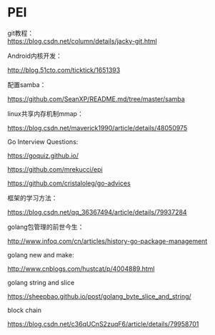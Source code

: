 # PEI
git教程：  
https://blog.csdn.net/column/details/jacky-git.html

Android内核开发：

http://blog.51cto.com/ticktick/1651393

配置samba：

https://github.com/SeanXP/README.md/tree/master/samba

linux共享内存机制mmap：

https://blog.csdn.net/maverick1990/article/details/48050975

Go Interview Questions:

https://goquiz.github.io/

https://github.com/mrekucci/epi

https://github.com/cristaloleg/go-advices


框架的学习方法：

https://blog.csdn.net/qq_36367494/article/details/79937284


golang包管理的前世今生：

http://www.infoq.com/cn/articles/history-go-package-management

golang new and make:

http://www.cnblogs.com/hustcat/p/4004889.html

golang string and slice

https://sheepbao.github.io/post/golang_byte_slice_and_string/

block chain

https://blog.csdn.net/c36qUCnS2zuqF6/article/details/79958701



